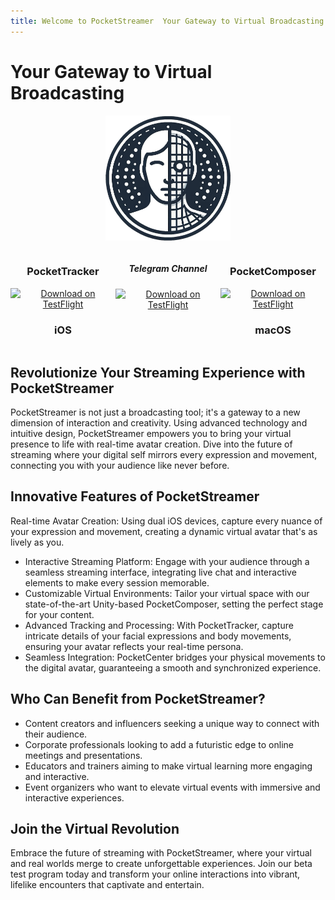 ```yaml
---
title: Welcome to PocketStreamer  Your Gateway to Virtual Broadcasting
---
```

# Your Gateway to Virtual Broadcasting
<p align="center">
<img src="icon.png"  width="200" height="200">
</p>

<div style="display: flex; justify-content: space-between;">
 <div style="text-align: center;">
   <h3 style="text-align: center;">PocketTracker</h3>
   <a href="https://testflight.apple.com/join/hM2dHWso" target="_blank">
     <img src="https://askyourself.app/assets/testflight.png" alt="Download on TestFlight" style="width: auto; height: 70px;">
   </a>
    <h3 style="text-align: center;">iOS</h3>
 </div>
 <div style="text-align: center;">
   <h5 style="text-align: center;">Telegram Channel</h5>
   <a href="https://t.me/+IVqwZ5QDvfY2YWMy" target="_blank">
     <img src="https://cdn.worldvectorlogo.com/logos/telegram.svg" alt="Download on TestFlight" style="width: auto; height: 70px;">
   </a>
 </div>
 <div style="text-align: center;">
   <h3 style="text-align: center;">PocketComposer</h3>
   <a href="https://testflight.apple.com/join/L2sEste8" target="_blank">
     <img src="https://askyourself.app/assets/testflight.png" alt="Download on TestFlight" style="width: auto; height: 70px;">
   </a>
    <h3 style="text-align: center;">macOS</h3>
 </div>
</div>

## Revolutionize Your Streaming Experience with PocketStreamer

PocketStreamer is not just a broadcasting tool; it's a gateway to a new dimension of interaction and creativity. Using advanced technology and intuitive design, PocketStreamer empowers you to bring your virtual presence to life with real-time avatar creation. Dive into the future of streaming where your digital self mirrors every expression and movement, connecting you with your audience like never before.

## Innovative Features of PocketStreamer

Real-time Avatar Creation: Using dual iOS devices, capture every nuance of your expression and movement, creating a dynamic virtual avatar that's as lively as you.  
- Interactive Streaming Platform: Engage with your audience through a seamless streaming interface, integrating live chat and interactive elements to make every session memorable.  
- Customizable Virtual Environments: Tailor your virtual space with our state-of-the-art Unity-based PocketComposer, setting the perfect stage for your content.  
- Advanced Tracking and Processing: With PocketTracker, capture intricate details of your facial expressions and body movements, ensuring your avatar reflects your real-time persona.  
- Seamless Integration: PocketCenter bridges your physical movements to the digital avatar, guaranteeing a smooth and synchronized experience.  
## Who Can Benefit from PocketStreamer?

- Content creators and influencers seeking a unique way to connect with their audience.  
- Corporate professionals looking to add a futuristic edge to online meetings and presentations.  
- Educators and trainers aiming to make virtual learning more engaging and interactive.  
- Event organizers who want to elevate virtual events with immersive and interactive experiences.  

## Join the Virtual Revolution  
Embrace the future of streaming with PocketStreamer, where your virtual and real worlds merge to create unforgettable experiences. Join our beta test program today and transform your online interactions into vibrant, lifelike encounters that captivate and entertain.

